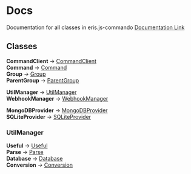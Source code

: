# Docs
Documentation for all classes in eris.js-commando
[Documentation Link](https://github.com/Forbidden-Duck/eris.js-commando/tree/master/docs/)

## Classes

**CommandClient** -> [CommandClient](https://github.com/Forbidden-Duck/eris.js-commando/tree/master/docs/Classes/CommandClient.md)\
**Command** -> [Command](https://github.com/Forbidden-Duck/eris.js-commando/tree/master/docs/Classes/Command.md)\
**Group** -> [Group](https://github.com/Forbidden-Duck/eris.js-commando/tree/master/docs/Classes/Group.md)\
**ParentGroup** -> [ParentGroup](https://github.com/Forbidden-Duck/eris.js-commando/tree/master/docs/Classes/ParentGroup.md)

**UtilManager** -> [UtilManager](https://github.com/Forbidden-Duck/eris.js-commando/tree/master/docs/Classes/UtilManager.md)\
**WebhookManager** -> [WebhookManager](https://github.com/Forbidden-Duck/eris.js-commando/tree/master/docs/Classes/WebhookManager.md)

**MongoDBProvider** -> [MongoDBProvider](https://github.com/Forbidden-Duck/eris.js-commando/tree/master/docs/Classes/MongoDBProvider.md)\
**SQLiteProvider** -> [SQLiteProvider](https://github.com/Forbidden-Duck/eris.js-commando/tree/master/docs/Classes/SQLiteProvider.md)

### UtilManager

**Useful** -> [Useful](https://github.com/Forbidden-Duck/eris.js-commando/tree/master/docs/Classes/UtilManager/Useful.md)\
**Parse** -> [Parse](https://github.com/Forbidden-Duck/eris.js-commando/tree/master/docs/Classes/UtilManager/Parse.md)\
**Database** -> [Database](https://github.com/Forbidden-Duck/eris.js-commando/tree/master/docs/Classes/UtilManager/Database.md)\
**Conversion** -> [Conversion](https://github.com/Forbidden-Duck/eris.js-commando/tree/master/docs/Classes/UtilManager/Conversion.md)
